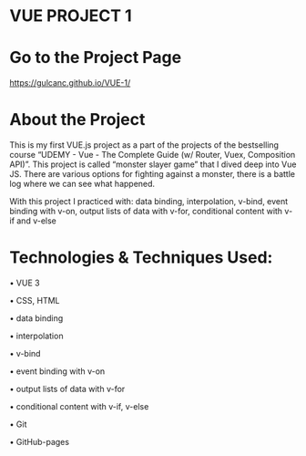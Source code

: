 # VUE PROJECT 1

# Go to the Project Page
https://gulcanc.github.io/VUE-1/

# About the Project
This is my first VUE.js project as a part of the projects of the bestselling course “UDEMY - Vue - The Complete Guide (w/ Router, Vuex, Composition API)”. 
This project is called “monster slayer game” that I dived deep into Vue JS. 
There are various options for fighting against a monster, there is a battle log where we can see what happened. 

With this project I practiced with:
data binding,
interpolation,
v-bind,
event binding with v-on,
output lists of data with v-for,
conditional content with v-if and v-else

# Technologies & Techniques Used:
•	VUE 3

•	CSS, HTML

•	data binding

•	interpolation

•	v-bind

•	event binding with v-on

•	output lists of data with v-for

•	conditional content with v-if, v-else

•	Git

•	GitHub-pages
